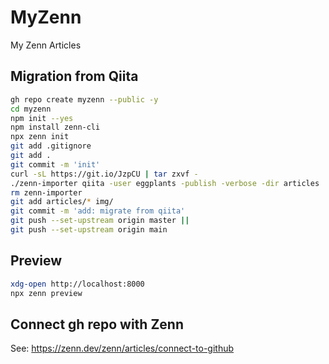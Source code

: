 # MyZenn

My Zenn Articles

## Migration from Qiita

```bash
gh repo create myzenn --public -y
cd myzenn
npm init --yes
npm install zenn-cli
npx zenn init
git add .gitignore
git add .
git commit -m 'init'
curl -sL https://git.io/JzpCU | tar zxvf -
./zenn-importer qiita -user eggplants -publish -verbose -dir articles
rm zenn-importer
git add articles/* img/
git commit -m 'add: migrate from qiita'
git push --set-upstream origin master ||
git push --set-upstream origin main
```

## Preview

```bash
xdg-open http://localhost:8000
npx zenn preview
```

## Connect gh repo with Zenn

See: <https://zenn.dev/zenn/articles/connect-to-github>
